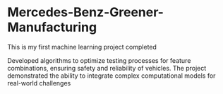 # Mercedes-Benz-Greener-Manufacturing
This is my first machine learning project completed

Developed algorithms to optimize testing processes for feature combinations,
ensuring safety and reliability of vehicles. The project demonstrated the ability to
integrate complex computational models for real-world challenges
